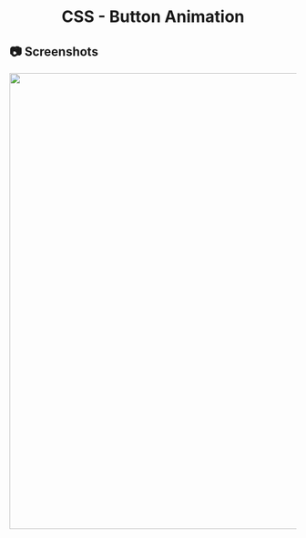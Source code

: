 <h1 align="center">
   CSS - Button Animation
</h1>

<h2>
📷 Screenshots
</h2>

<p align="center">
  <img src="https://github.com/ozkannbuyuk/css-exercises/assets/111967202/416661a3-746a-4202-b0a0-b3ad1cbfe59f" width="800" />
</p>
